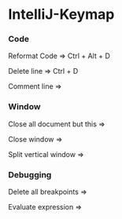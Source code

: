 # IntelliJ-Keymap

### Code

Reformat Code => Ctrl + Alt + D

Delete line => Ctrl + D

Comment line =>


### Window

Close all document but this =>

Close window =>

Split vertical window =>


### Debugging

Delete all breakpoints => 

Evaluate expression =>
